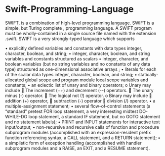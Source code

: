 # Swift-Programming-Language

SWIFT, is a combination of high-level programming language. SWIFT is a simple, but Turing complete , programming language. A SWIFT program must be wholly-contained in a single source file named with the extension .swift. SWIFT is a very strongly-typed  language which supports

•	explicitly defined variables and constants with data types integer, character, boolean, and string; 
•	integer, character, boolean, and string variables and constants structured as scalars
•	integer, character, and boolean variables (but no string variables and no constants of any data type) structured as one-dimensional associative arrays ;
•	literals for each of the scalar data types integer, character, boolean, and string;
•	statically-allocated global scope and program module local scope variables and constants; 
•	an eclectic list of unary and binary operators;
o	Unary may include
	The increment (++) and decrement (--) operators.
	The unary minus (-) operator.
	The logical not (!) operator.
o	Binary may include
	addition (+) operator, 
	subtraction (-) operator
	division (/) operator.
•	a multiple-assignment statement;
•	several flow-of-control statements (a “standard” pretest FOR loop statement, a very interesting midtest DO-WHILE-DO loop statement, a standard IF statement, but no GOTO statement and no statement labels);
•	PRINT and INPUT statements for interactive text input/output;
•	non-recursive and recursive calls of function and procedure subprogram modules (accomplished with an expression-resident prefix function referencing syntax, a CALL statement, and a RETURN statement);
•	a simplistic form of exception handling (accomplished with handler subprogram modules and a RAISE, an EXIT, and a RESUME statement).
